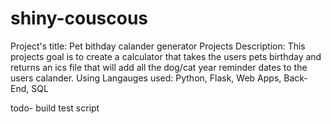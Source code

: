 # shiny-couscous
Project's title: Pet bithday calander generator
Projects Description: This projects goal is to create a calculator that takes the users pets birthday and returns an ics file that will add all the dog/cat year reminder dates to the users calander. Using 
Langauges used: Python, Flask, Web Apps, Back-End, SQL

todo- build test script
